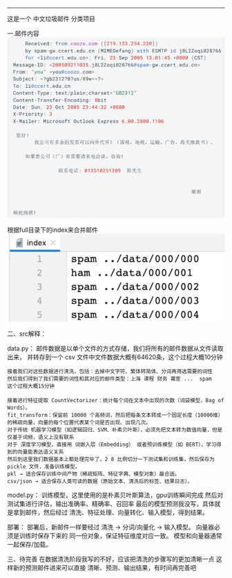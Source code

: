 -----------------------------------
这是一个 中文垃圾邮件 分类项目

一.邮件内容
![邮件内容](./assets/邮件内容.png)

根据full目录下的index来合并邮件
![index文件](./assets/index文件.png)



二、src解释：

data.py：
    邮件数据是以单个文件的方式存储，我们将所有的邮件数据从文件读取出来，
    并转存到一个 csv 文件中文件数据大概有64620条，这个过程大概10分钟

    接着我们对这些数据进行清洗，包括：去掉中文字符、繁体转简体、分词再筛选需要的词性
    然后我们得到了我们需要的词性和其对应的邮件类型：上海 课程 财务 莆窆 ...  spam
    这个过程大概15分钟

    接着进行特征提取 CountVectorizer：统计每个词在文本中出现的次数（词袋模型，Bag of Words）。
    fit_transform：保留前 10000 个高频词，然后把每条文本转成一个固定长度（10000维）的稀疏向量，向量的每个位置代表某个词是否出现、出现几次。
    对于传统 机器学习模型（如逻辑回归、SVM、朴素贝叶斯），必须先把文本转为数值向量，但是仅基于词频，语义上没有联系
    对于 深度学习模型，直接用 词嵌入层（Embedding） 或者预训练模型（如 BERT），学习得到的向量能表达语义关系
    然后到这里我们数据基本上都处理完毕了，2 8 比例切分一下测试集和训练集，然后保存为 pickle 文件，准备训练模型。
    pkl → 适合保存训练中间产物（稀疏矩阵、特征字典、模型对象）最合适。
    csv/json → 适合保存人类可读的数据（原始文本、清洗后的标签、结果日志）。

model.py：
    训练模型，这里使用的是朴素贝叶斯算法，gpu训练瞬间完成
    然后对测试集进行评估，输出准确率、精确率、召回率
    最后的模型预测我没写，具体就是拿到邮件，然后经过 清洗、特征处理、向量转化、输入模型，得到结果。

部署：
    部署后，新邮件一样要经过 清洗 → 分词/向量化 → 输入模型。
    向量器必须是训练时保存下来的 同一份对象，保证特征维度对应一致。
    模型和向量器通常一起保存/加载。

三、待完善
    在数据清洗阶段我写的不好，应该把清洗的步骤写的更加清晰一点
    这样新的预测邮件进来可以直接 清晰、预测、输出结果，有时间再完善吧